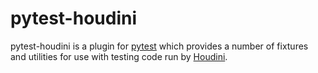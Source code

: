 pytest-houdini
==============

pytest-houdini is a plugin for [pytest](http://pytest.org) which provides a number of fixtures and utilities for use
with testing code run by [Houdini](http://sidefx.com).
